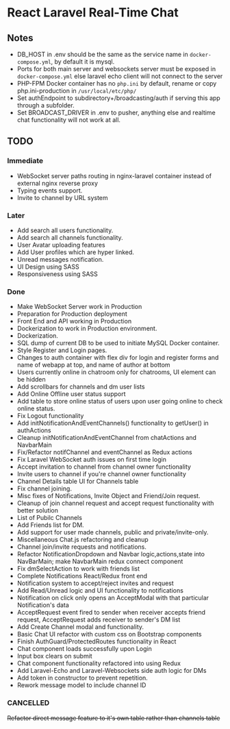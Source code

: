 # React Laravel Real-Time Chat

## Notes

- DB_HOST in .env should be the same as the service name in `docker-compose.yml`, by default it is mysql.
- Ports for both main server and websockets server must be exposed in `docker-compose.yml` else laravel echo client will not connect to the server
- PHP-FPM Docker container has no `php.ini` by default, rename or copy php.ini-production in `/usr/local/etc/php/`
- Set authEndpoint to subdirectory+/broadcasting/auth if serving this app through a subfolder.
- Set BROADCAST_DRIVER in .env to pusher, anything else and realtime chat functionality will not work at all.

## TODO

### Immediate

- WebSocket server paths routing in nginx-laravel container instead of external nginx reverse proxy
- Typing events support.
- Invite to channel by URL system

### Later

- Add search all users functionality.
- Add search all channels functionality.
- User Avatar uploading features
- Add User profiles which are hyper linked.
- Unread messages notification.
- UI Design using SASS
- Responsiveness using SASS

### Done

- Make WebSocket Server work in Production 
- Preparation for Production deployment
- Front End and API working in Production
- Dockerization to work in Production environment.
- Dockerization.
- SQL dump of current DB to be used to initiate MySQL Docker container.
- Style Register and Login pages.
- Changes to auth container with flex div for login and register forms and name of webapp at top, and name of author at bottom
- Users currently online in chatroom only for chatrooms, UI element can be hidden
- Add scrollbars for channels and dm user lists 
- Add Online Offline user status support
- Add table to store online status of users upon user going online to check online status.
- Fix Logout functionality
- Add initNotificationAndEventChannels() functionality to getUser() in authActions
- Cleanup initNotificationAndEventChannel from chatActions and NavbarMain
- Fix/Refactor notifChannel and eventChannel as Redux actions
- Fix Laravel WebSocket auth issues on first time login
- Accept invitation to channel from channel owner functionality
- Invite users to channel if you're channel owner functionality
- Channel Details table UI for Channels table
- Fix channel joining.
- Misc fixes of Notifications, Invite Object and Friend/Join request.
- Cleanup of join channel request and accept request functionality with better solution
- List of Pubilc Channels
- Add Friends list for DM.
- Add support for user made channels, public and private/invite-only.
- Miscellaneous Chat.js refactoring and cleanup
- Channel join/invite requests and notifications.
- Refactor NotificationDropdown and Navbar logic,actions,state into NavBarMain; make NavbarMain redux connect component
- Fix dmSelectAction to work with friends list
- Complete Notifications React/Redux front end 
- Notification system to accept/reject invites and request
- Add Read/Unread logic and UI functionality to notifications
- Notification on click only opens an AcceptModal with that particular Notification's data
- AcceptRequest event fired to sender when receiver accepts friend request, AcceptRequest adds receiver to sender's DM list
- Add Create Channel modal and functionality.
- Basic Chat UI refactor with custom css on Bootstrap components
- Finish AuthGuard/ProtectedRoutes functionality in React
- Chat component loads successfully upon Login
- Input box clears on submit
- Chat component functionality refactored into using Redux
- Add Laravel-Echo and Laravel-Websockets side auth logic for DMs
- Add token in constructor to prevent repetition.
- Rework message model to include channel ID

### CANCELLED

<del>Refactor direct message feature to it's own table rather than channels table</del>
